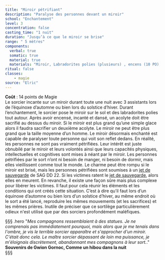 ```yaml
---
title: "Miroir pétrifiant"
description: "Paralyse des personnes devant un miroir"
school: "Enchantement"
level: 3
concentration: false
casting_time: "1 nuit"
duration: "Jusqu’à ce que le miroir se brise"
range: " 5 mètres"
components:
  verbal: true
  somatic: true
  material: true
  materials: "Miroir, Labradorites polies (plusieurs) , encens (10 PO), 3 assistants"
ritual: false
classes:
    - magie
source: "Elric"
---
```

**Coût** : 14 points de Magie  
Le sorcier incante sur un miroir durant toute une nuit avec 3 assistants lors de l’équinoxe d’automne ou bien lors du solstice d’hiver. Durant l’enchantement, le sorcier pose le miroir sur le sol et des labradorites polies tout autour. Après avoir encensé, incanté et dansé, un acolyte doit être sacrifié au dessus du miroir. Si le miroir est plus grand qu’une simple glace alors il faudra sacrifier un deuxième acolyte. Le miroir ne peut être plus grand que la taille moyenne d’un homme. Le miroir désormais enchanté est capable de paralyser toute personne qui voit son reflet dedans. En réalité, les personnes ne sont pas vraiment pétrifiées. Leur intérêt est juste obnubilé par le miroir et leurs volontés ainsi que leurs capacités physiques, intellectuelles et cognitives sont mises à néant par le miroir. Les personnes pétrifiées par le sort n’ont ni besoin de manger, ni besoin de dormir, mais elles vieillissent comme tout le monde. Le charme peut être rompu si le miroir est brisé, mais les personnes pétrifiées sont soumises à un [jet de sauvegarde](/utiliser-les-caracteristiques/#jets-de-sauvegarde) de SAG DD 22. Si les victimes ratent le [jet de sauvegarde](/utiliser-les-caracteristiques/#jets-de-sauvegarde), alors elles en meurent. En revanche, il existe une façon sûre mais plus complexe pour libérer les victimes. Il faut pour cela réunir les éléments et les conditions qui ont créés cette situation. C’est à dire qu’il faut lors d’un équinoxe d’automne ou bien lors d’un solstice d’hiver, au même endroit où le sort a été lancé, reproduire les mêmes mouvements (et les sacrifices) et les mêmes prières.
Inutile de préciser que ce sortilège particulièrement odieux n'est utilisé que par des sorciers profondément maléfiques.


§§§ .hero
"*Mes compagnons ressemblaient à des statues. Je ne comprenais pas immédiatement pourquoi, mais alors que je me tenais dans l'ombre, je vis le terrible sorcier apparaître et s'approcher d'un miroir. C'était donc cela. Le maître sorcier dépassant de loin ma puissance, je m'éloignais discrètement, abandonnant mes compagnons à leur sort.*."    
**Souvenirs de Gwion Gornoc, Comme un hibou dans la nuit**   
§§§     
